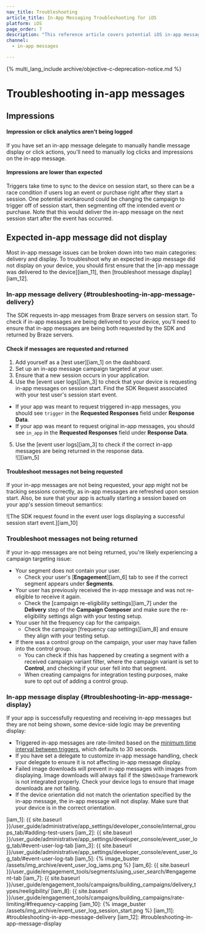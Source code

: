```yaml
---
nav_title: Troubleshooting
article_title: In-App Messaging Troubleshooting for iOS
platform: iOS
page_order: 7
description: "This reference article covers potential iOS in-app message troubleshooting topics."
channel:
  - in-app messages

---
```


{% multi_lang_include archive/objective-c-deprecation-notice.md %}

# Troubleshooting in-app messages

## Impressions

#### Impression or click analytics aren't being logged

If you have set an in-app message delegate to manually handle message display or click actions, you'll need to manually log clicks and impressions on the in-app message.

#### Impressions are lower than expected

Triggers take time to sync to the device on session start, so there can be a race condition if users log an event or purchase right after they start a session. One potential workaround could be changing the campaign to trigger off of session start, then segmenting off the intended event or purchase. Note that this would deliver the in-app message on the next session start after the event has occurred.

## Expected in-app message did not display

Most in-app message issues can be broken down into two main categories: delivery and display. To troubleshoot why an expected in-app message did not display on your device, you should first ensure that the [in-app message was delivered to the device][iam_11], then [troubleshoot message display][iam_12].

### In-app message delivery {#troubleshooting-in-app-message-delivery}

The SDK requests in-app messages from Braze servers on session start. To check if in-app messages are being delivered to your device, you'll need to ensure that in-app messages are being both requested by the SDK and returned by Braze servers.

#### Check if messages are requested and returned

1. Add yourself as a [test user][iam_1] on the dashboard.
2. Set up an in-app message campaign targeted at your user.
3. Ensure that a new session occurs in your application.
4. Use the [event user logs][iam_3] to check that your device is requesting in-app messages on session start. Find the SDK Request associated with your test user's session start event.
  - If your app was meant to request triggered in-app messages, you should see `trigger` in the **Requested Responses** field under **Response Data**.
  - If your app was meant to request original in-app messages, you should see  `in_app` in the **Requested Responses** field under **Response Data**.
5. Use the [event user logs][iam_3] to check if the correct in-app messages are being returned in the response data.<br>![][iam_5]

#### Troubleshoot messages not being requested

If your in-app messages are not being requested, your app might not be tracking sessions correctly, as in-app messages are refreshed upon session start. Also, be sure that your app is actually starting a session based on your app's session timeout semantics:

![The SDK request found in the event user logs displaying a successful session start event.][iam_10]

### Troubleshoot messages not being returned

If your in-app messages are not being returned, you're likely experiencing a campaign targeting issue:

- Your segment does not contain your user.
  - Check your user's [**Engagement**][iam_6] tab to see if the correct segment appears under **Segments**.
- Your user has previously received the in-app message and was not re-eligible to receive it again.
  - Check the [campaign re-eligibility settings][iam_7] under the **Delivery** step of the **Campaign Composer** and make sure the re-eligibility settings align with your testing setup.
- Your user hit the frequency cap for the campaign.
  - Check the campaign [frequency cap settings][iam_8] and ensure they align with your testing setup.
- If there was a control group on the campaign, your user may have fallen into the control group.
  - You can check if this has happened by creating a segment with a received campaign variant filter, where the campaign variant is set to **Control**, and checking if your user fell into that segment.
  - When creating campaigns for integration testing purposes, make sure to opt out of adding a control group.

### In-app message display {#troubleshooting-in-app-message-display}

If your app is successfully requesting and receiving in-app messages but they are not being shown, some device-side logic may be preventing display:

- Triggered in-app messages are rate-limited based on the [minimum time interval between triggers]({{site.baseurl}}/developer_guide/platform_integration_guides/ios/in-app_messaging/in-app_message_delivery/#minimum-time-interval-between-triggers), which defaults to 30 seconds.
- If you have set a delegate to customize in-app message handling, check your delegate to ensure it is not affecting in-app message display.
- Failed image downloads will prevent in-app messages with images from displaying. Image downloads will always fail if the `SDWebImage` framework is not integrated properly. Check your device logs to ensure that image downloads are not failing.
- If the device orientation did not match the orientation specified by the in-app message, the in-app message will not display. Make sure that your device is in the correct orientation.

[iam_1]: {{ site.baseurl }}/user_guide/administrative/app_settings/developer_console/internal_groups_tab/#adding-test-users
[iam_2]: {{ site.baseurl }}/user_guide/administrative/app_settings/developer_console/event_user_log_tab/#event-user-log-tab
[iam_3]: {{ site.baseurl }}/user_guide/administrative/app_settings/developer_console/event_user_log_tab/#event-user-log-tab
[iam_5]:  {% image_buster /assets/img_archive/event_user_log_iams.png %}
[iam_6]: {{ site.baseurl }}/user_guide/engagement_tools/segments/using_user_search/#engagement-tab
[iam_7]: {{ site.baseurl }}/user_guide/engagement_tools/campaigns/building_campaigns/delivery_types/reeligibility/
[iam_8]: {{ site.baseurl }}/user_guide/engagement_tools/campaigns/building_campaigns/rate-limiting/#frequency-capping
[iam_10]: {% image_buster /assets/img_archive/event_user_log_session_start.png %}
[iam_11]: #troubleshooting-in-app-message-delivery
[iam_12]: #troubleshooting-in-app-message-display


